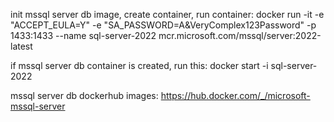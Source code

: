 init mssql server db image, create container, run container:
docker run -it -e "ACCEPT_EULA=Y" -e "SA_PASSWORD=A&VeryComplex123Password" -p 1433:1433 --name sql-server-2022 mcr.microsoft.com/mssql/server:2022-latest

if mssql server db container is created, run this:
docker start -i sql-server-2022

mssql server db dockerhub images: https://hub.docker.com/_/microsoft-mssql-server